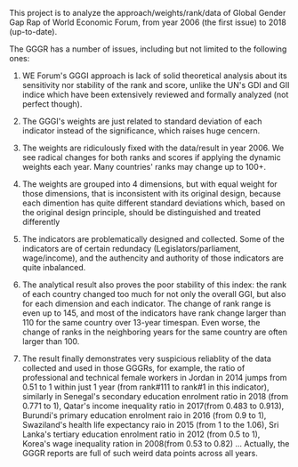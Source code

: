 This project is to analyze the approach/weights/rank/data of Global Gender Gap Rap of World Economic Forum, from year 2006 (the first issue) to 2018 (up-to-date).  

The GGGR has a number of issues, including but not limited to the following ones:

1) WE Forum's GGGI approach is lack of solid theoretical analysis about its sensitivity nor stability of the rank and score, unlike the UN's GDI and GII indice which have been extensively reviewed and formally analyzed (not perfect though).

2) The GGGI's weights are just related to standard deviation of each indicator instead of the significance, which raises huge cencern.

3) The weights are ridiculously fixed with the data/result in year 2006. We see radical changes for both ranks and scores if applying the dynamic weights each year. Many countries' ranks may change up to 100+.

4) The weights are grouped into 4 dimensions, but with equal weight for those dimensions, that is inconsistent with its original design, because each dimention has quite different standard deviations which, based on the original design principle, should be distinguished and treated differently

5) The indicators are problematically designed and collected. Some of the indicators are of certain redundacy (Legislators/parliament, wage/income), and the authencity and authority of those indicators are quite inbalanced.

6) The analytical result also proves the poor stability of this index: the rank of each country changed too much for not only the overall GGI, but also for each dimension and each indicator. The change of rank range is even up to 145, and most of the indicators have rank change larger than 110 for the same country over 13-year timespan. Even worse, the change of ranks in the neighboring years for the same country are often larger than 100.

7) The result finally demonstrates very suspicious reliablity of the data collected and used in those GGGRs, for example, the ratio of professional and technical female workers in Jordan in 2014 jumps from 0.51 to 1 within just 1 year (from rank#111 to rank#1 in this indicator), similarly in Senegal's secondary education enrolment ratio in 2018 (from 0.771 to 1), Qatar's income inequality ratio in 2017(from 0.483 to 0.913), Burundi's primary education enrolment raio in 2016 (from 0.9 to 1), Swaziland's health life expectancy raio in 2015 (from 1 to the 1.06), Sri Lanka's tertiary education enrolment ratio in 2012 (from 0.5 to 1), Korea's wage inequality ration in 2008(from 0.53 to 0.82) ... Actually, the GGGR reports are full of such weird data points across all years.
